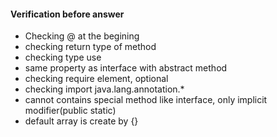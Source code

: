 #### Verification before answer
 * Checking @ at the begining
 * checking return type of method
 * checking type use
 * same property as interface with abstract method
 * checking require element, optional
 * checking import java.lang.annotation.*
 * cannot contains special method like interface, only implicit modifier(public static)
 * default array is create by {}
 
 